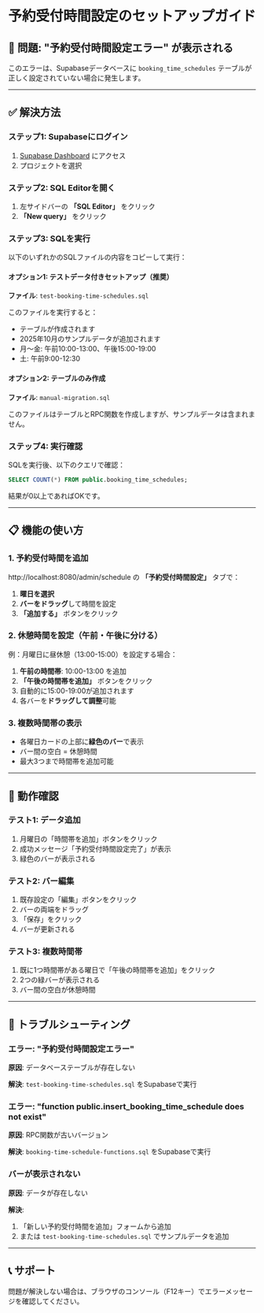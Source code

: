 # 予約受付時間設定のセットアップガイド

## 🔧 問題: "予約受付時間設定エラー" が表示される

このエラーは、Supabaseデータベースに `booking_time_schedules` テーブルが正しく設定されていない場合に発生します。

---

## ✅ 解決方法

### ステップ1: Supabaseにログイン

1. [Supabase Dashboard](https://app.supabase.com) にアクセス
2. プロジェクトを選択

### ステップ2: SQL Editorを開く

1. 左サイドバーの **「SQL Editor」** をクリック
2. **「New query」** をクリック

### ステップ3: SQLを実行

以下のいずれかのSQLファイルの内容をコピーして実行：

#### オプション1: テストデータ付きセットアップ（推奨）

**ファイル**: `test-booking-time-schedules.sql`

このファイルを実行すると：
- テーブルが作成されます
- 2025年10月のサンプルデータが追加されます
- 月〜金: 午前10:00-13:00、午後15:00-19:00
- 土: 午前9:00-12:30

#### オプション2: テーブルのみ作成

**ファイル**: `manual-migration.sql`

このファイルはテーブルとRPC関数を作成しますが、サンプルデータは含まれません。

### ステップ4: 実行確認

SQLを実行後、以下のクエリで確認：

```sql
SELECT COUNT(*) FROM public.booking_time_schedules;
```

結果が0以上であればOKです。

---

## 📋 機能の使い方

### 1. 予約受付時間を追加

http://localhost:8080/admin/schedule の **「予約受付時間設定」** タブで：

1. **曜日を選択**
2. **バーをドラッグ**して時間を設定
3. **「追加する」** ボタンをクリック

### 2. 休憩時間を設定（午前・午後に分ける）

例：月曜日に昼休憩（13:00-15:00）を設定する場合：

1. **午前の時間帯**: 10:00-13:00 を追加
2. **「午後の時間帯を追加」** ボタンをクリック
3. 自動的に15:00-19:00が追加されます
4. 各バーを**ドラッグして調整**可能

### 3. 複数時間帯の表示

- 各曜日カードの上部に**緑色のバー**で表示
- バー間の空白 = 休憩時間
- 最大3つまで時間帯を追加可能

---

## 🎯 動作確認

### テスト1: データ追加

1. 月曜日の「時間帯を追加」ボタンをクリック
2. 成功メッセージ「予約受付時間設定完了」が表示
3. 緑色のバーが表示される

### テスト2: バー編集

1. 既存設定の「編集」ボタンをクリック
2. バーの両端をドラッグ
3. 「保存」をクリック
4. バーが更新される

### テスト3: 複数時間帯

1. 既に1つ時間帯がある曜日で「午後の時間帯を追加」をクリック
2. 2つの緑バーが表示される
3. バー間の空白が休憩時間

---

## 🐛 トラブルシューティング

### エラー: "予約受付時間設定エラー"

**原因**: データベーステーブルが存在しない

**解決**: `test-booking-time-schedules.sql` をSupabaseで実行

### エラー: "function public.insert_booking_time_schedule does not exist"

**原因**: RPC関数が古いバージョン

**解決**: `booking-time-schedule-functions.sql` をSupabaseで実行

### バーが表示されない

**原因**: データが存在しない

**解決**: 
1. 「新しい予約受付時間を追加」フォームから追加
2. または `test-booking-time-schedules.sql` でサンプルデータを追加

---

## 📞 サポート

問題が解決しない場合は、ブラウザのコンソール（F12キー）でエラーメッセージを確認してください。



